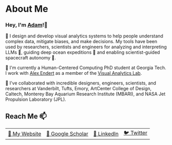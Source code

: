 # About Me

### Hey, I'm [Adam](https://adamcoscia.com)!👋 

👀 I design and develop visual analytics systems to help people understand complex data, mitigate biases, and make decisions. My tools have been used by researchers, scientists and engineers for analyzing and interpreting LLMs 🤖, guiding deep ocean expeditions 🌊 and enabling scientist-guided spacecraft autonomy 🚀.

🌱 I'm currently a Human-Centered Computing PhD student at Georgia Tech. I work with [Alex Endert](https://va.gatech.edu/endert/) as a member of the [Visual Analytics Lab](https://gtvalab.github.io/).

💞️ I've collaborated with incredible designers, engineers, scientists, and researchers at Vanderbilt, Tufts, Emory, ArtCenter College of Design, Caltech, Monterey Bay Aquarium Research Institute (MBARI), and NASA Jet Propulsion Laboratory (JPL). 

## Reach Me 📫

<table>
  <tr>
    <td><a href="https://adamcoscia.com" target="_blank">🪪 My Website</a></td>
    <td><a href="https://scholar.google.com/citations?hl=en&user=diVuti8AAAAJ" target="_blank">📜 Google Scholar</a></td>
    <td><a href="https://www.linkedin.com/in/adam-coscia/" target="_blank">🤝 LinkedIn</a></td>
    <td><a href="https://twitter.com/AdamCoscia" target="_blank">🐦 Twitter</a></td>
  </tr>
</table>

